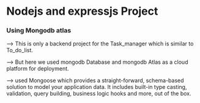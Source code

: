 # Nodejs and expressjs Project
### Using Mongodb atlas
--> This is  only a backend project for the Task_manager which is similar to To_do_list.

--> But here we used mongodb Database and mongodb Atlas as a cloud platform  for deployment.

--> used Mongoose which provides a straight-forward, schema-based solution to model your application data. It includes built-in type casting, validation, query building, business logic hooks and more, out of the box.

